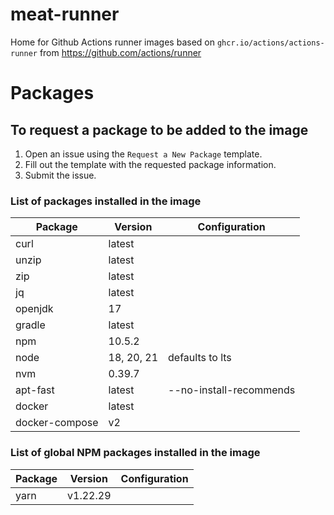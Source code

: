 # meat-runner

Home for Github Actions runner images based on `ghcr.io/actions/actions-runner` from https://github.com/actions/runner

# Packages

## To request a package to be added to the image

1. Open an issue using the `Request a New Package` template.
2. Fill out the template with the requested package information.
3. Submit the issue.

### List of packages installed in the image

| Package        | Version    | Configuration           |
| -------------- | ---------- | ----------------------- |
| curl           | latest     |                         |
| unzip          | latest     |                         |
| zip            | latest     |                         |
| jq             | latest     |                         |
| openjdk        | 17         |                         |
| gradle         | latest     |                         |
| npm            | 10.5.2     |                         |
| node           | 18, 20, 21 | defaults to lts         |
| nvm            | 0.39.7     |                         |
| apt-fast       | latest     | --no-install-recommends |
| docker         | latest     |                         |
| docker-compose | v2         |                         |

### List of global NPM packages installed in the image

| Package | Version  | Configuration |
| ------- | -------- | ------------- |
| yarn    | v1.22.29 |               |
